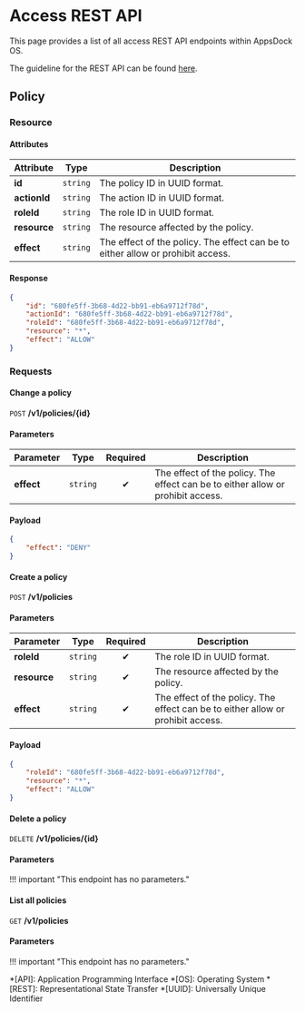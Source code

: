 # Access REST API

This page provides a list of all access REST API endpoints within AppsDock OS.

The guideline for the REST API can be found [here](../../../gettingstarted/guidelines/rest-api).

## Policy

### Resource

#### Attributes

| Attribute | Type | Description
| --------- | ---- | -----------
| **id** | `string` | The policy ID in UUID format.
| **actionId** | `string` | The action ID in UUID format.
| **roleId** | `string` | The role ID in UUID format.
| **resource** | `string` | The resource affected by the policy.
| **effect** | `string` | The effect of the policy. The effect can be to either allow or prohibit access.

#### Response

~~~json
{
    "id": "680fe5ff-3b68-4d22-bb91-eb6a9712f78d",
    "actionId": "680fe5ff-3b68-4d22-bb91-eb6a9712f78d",
    "roleId": "680fe5ff-3b68-4d22-bb91-eb6a9712f78d",
    "resource": "*",
    "effect": "ALLOW"
}
~~~

### Requests

#### Change a policy

`POST` **/v1/policies/{id}**

#### Parameters

| Parameter | Type | Required | Description
| --------- | ---- | :------: | -----------
| **effect** | `string` | ✔ | The effect of the policy. The effect can be to either allow or prohibit access.

#### Payload

~~~json
{
    "effect": "DENY"
}
~~~

#### Create a policy

`POST` **/v1/policies**

#### Parameters

| Parameter | Type | Required | Description
| --------- | ---- | :------: | -----------
| **roleId** | `string` | ✔ | The role ID in UUID format.
| **resource** | `string` | ✔ | The resource affected by the policy.
| **effect** | `string` | ✔ | The effect of the policy. The effect can be to either allow or prohibit access.

#### Payload

~~~json
{
    "roleId": "680fe5ff-3b68-4d22-bb91-eb6a9712f78d",
    "resource": "*",
    "effect": "ALLOW"
}
~~~

#### Delete a policy

`DELETE` **/v1/policies/{id}**

#### Parameters

!!! important "This endpoint has no parameters."

#### List all policies

`GET` **/v1/policies**

#### Parameters

!!! important "This endpoint has no parameters."


*[API]: Application Programming Interface
*[OS]: Operating System
*[REST]: Representational State Transfer
*[UUID]: Universally Unique Identifier
